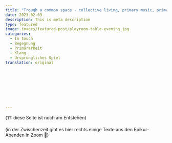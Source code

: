 ```yaml
---
title: "Trough a common space - collective living, primary music, primary play"
date: 2023-02-09
description: This is meta description
type: featured
image: images/featured-post/playroom-table-evening.jpg
categories:
  - In touch
  - Begegnung
  - Primärarbeit
  - Klang
  - Ursprüngliches Spiel
translation: original









---
```




(🏗️ diese Seite ist noch am Entstehen)


(in der Zwischenzeit gibt es hier rechts einige Texte aus den Epikur-Abenden in Zoom 🌳)

